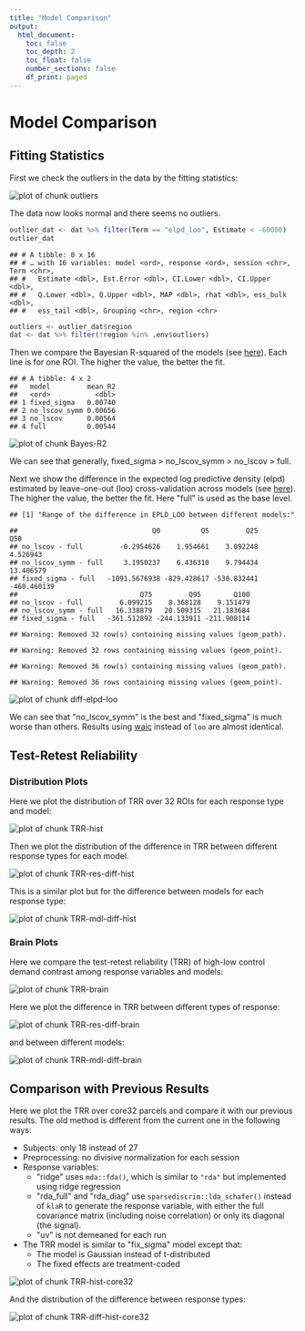 ```yaml
---
title: "Model Comparison"
output: 
  html_document:
    toc: false
    toc_depth: 2
    toc_float: false
    number_sections: false
    df_print: paged
---
```




# Model Comparison

## Fitting Statistics

First we check the outliers in the data by the fitting statistics:

![plot of chunk outliers](figure/outliers-1.png)

The data now looks normal and there seems no outliers.


```r
outlier_dat <- dat %>% filter(Term == "elpd_loo", Estimate < -60000)
outlier_dat
```

```
## # A tibble: 0 x 16
## # … with 16 variables: model <ord>, response <ord>, session <chr>, Term <chr>,
## #   Estimate <dbl>, Est.Error <dbl>, CI.Lower <dbl>, CI.Upper <dbl>,
## #   Q.Lower <dbl>, Q.Upper <dbl>, MAP <dbl>, rhat <dbl>, ess_bulk <dbl>,
## #   ess_tail <dbl>, Grouping <chr>, region <chr>
```

```r
outliers <- outlier_dat$region
dat <- dat %>% filter(!region %in% .env$outliers)
```

Then we compare the Bayesian R-squared of the models (see [here](https://paul-buerkner.github.io/brms/reference/bayes_R2.brmsfit.html)). Each line is for one ROI. The higher the value, the better the fit.


```
## # A tibble: 4 x 2
##   model         mean_R2
##   <ord>           <dbl>
## 1 fixed_sigma   0.00740
## 2 no_lscov_symm 0.00656
## 3 no_lscov      0.00564
## 4 full          0.00544
```

![plot of chunk Bayes-R2](figure/Bayes-R2-1.png)

We can see that generally, fixed_sigma > no_lscov_symm > no_lscov > full.

Next we show the difference in the expected log predictive density (elpd) estimated by leave-one-out (loo) cross-validation across models (see [here](https://mc-stan.org/loo/reference/loo.html)). The higher the value, the better the fit. Here "full" is used as the base level.


```
## [1] "Range of the difference in EPLD_LOO between different models:"
```

```
##                                 Q0          Q5         Q25         Q50
## no_lscov - full         -0.2954626    1.954661    3.092248    4.526943
## no_lscov_symm - full     3.1950237    6.436310    9.794434   13.406579
## fixed_sigma - full   -1091.5676938 -829.428617 -530.832441 -460.460139
##                              Q75         Q95        Q100
## no_lscov - full         6.099215    8.368128    9.151479
## no_lscov_symm - full   16.338879   20.509315   21.183684
## fixed_sigma - full   -361.512892 -244.133911 -211.908114
```

```
## Warning: Removed 32 row(s) containing missing values (geom_path).
```

```
## Warning: Removed 32 rows containing missing values (geom_point).
```

```
## Warning: Removed 36 row(s) containing missing values (geom_path).
```

```
## Warning: Removed 36 rows containing missing values (geom_point).
```

![plot of chunk diff-elpd-loo](figure/diff-elpd-loo-1.png)

We can see that "no_lscov_symm" is the best and "fixed_sigma" is much worse than others. Results using [waic](https://mc-stan.org/loo/reference/waic.html) instead of `loo` are almost identical.



## Test-Retest Reliability

### Distribution Plots

Here we plot the distribution of TRR over 32 ROIs for each response type and model:

![plot of chunk TRR-hist](figure/TRR-hist-1.png)

Then we plot the distribution of the difference in TRR between different response types for each model.

![plot of chunk TRR-res-diff-hist](figure/TRR-res-diff-hist-1.png)

This is a similar plot but for the difference between models for each response type:

![plot of chunk TRR-mdl-diff-hist](figure/TRR-mdl-diff-hist-1.png)

### Brain Plots

Here we compare the test-retest reliability (TRR) of high-low control demand contrast among response variables and models:

![plot of chunk TRR-brain](figure/TRR-brain-1.png)

Here we plot the difference in TRR between different types of response:

![plot of chunk TRR-res-diff-brain](figure/TRR-res-diff-brain-1.png)

and between different models:

![plot of chunk TRR-mdl-diff-brain](figure/TRR-mdl-diff-brain-1.png)

## Comparison with Previous Results

Here we plot the TRR over core32 parcels and compare it with our previous results. The old method is different from the current one in the following ways:

- Subjects: only 18 instead of 27
- Preprocessing: no divisive normalization for each session
- Response variables:
  - "ridge" uses `mda::fda()`, which is similar to `"rda"` but implemented using ridge regression
  - "rda_full" and "rda_diag" use `sparsediscrim::lda_schafer()` instead of `klaR` to generate the response variable, with either the full covariance matrix (including noise correlation) or only its diagonal (the signal).
  - "uv" is not demeaned for each run
- The TRR model is similar to "fix_sigma" model except that:
  - The model is Gaussian instead of t-distributed
  - The fixed effects are treatment-coded

![plot of chunk TRR-hist-core32](figure/TRR-hist-core32-1.png)

And the distribution of the difference between response types:

![plot of chunk TRR-diff-hist-core32](figure/TRR-diff-hist-core32-1.png)
